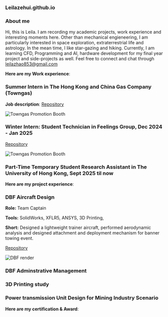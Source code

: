 ### Leilazehui.github.io

### About me

Hi, this is Leila. I am recording my academic projects, work experience and interesting moments here. Other than mechanical engieneering, I am particularly interested in space exploration, extraterrestrial life and astrology. In the mean time, I like star-gazing and hiking. Currently, I am learning CFD, Programming and AI, hardware development for my final year project and side-projects as well. Feel free to connect and chat through leilazhao853@gmail.com

**Here are my Work experience**:
### Summer Intern in The Hong Kong and China Gas Company (Towngas)

**Job description**:
[Repository](https://github.com/Leilazehui/towngas-intern)


![Towngas Promotion Booth](/assets/images/towngas-promotion-booth.jpg)


### Winter Intern: Student Technician in Feelings Group, Dec 2024 - Jan 2025 
[Repository](https://github.com/Leilazehui/student)


![Towngas Promotion Booth](/assets/images/towngas-promotion-booth.jpg)

### Part-Time Temporary Student Research Assistant in The University of Hong Kong, Sept 2025 til now


**Here are my project experience**:
### DBF Aircraft Design

**Role:** Team Captain

**Tools:** SolidWorks, XFLR5, ANSYS, 3D Printing, 

**Short:** Designed a lightweight trainer aircraft, performed aerodynamic analysis and designed attachment and deployment mechanism for banner towing event.

[Repository](https://github.com/Leilazehui/Leilazehui.github.io/blob/main/Project/DBF_AIAA)


![DBF render](/assets/images/dbf-render.jpg)

### DBF Adminstrative Management

### 3D Printing study

### Power transmission Unit Design for Mining Industry Scenario


**Here are my certification & Award**:
